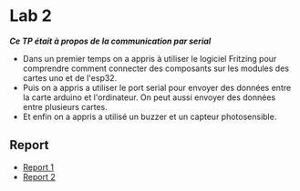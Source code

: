 # Lab 2

***Ce TP était à propos de la communication par serial***

- Dans un premier temps on a appris à utiliser le logiciel Fritzing pour comprendre comment connecter
 des composants sur les modules des cartes uno et de l'esp32.
- Puis on a appris a utiliser le port serial pour envoyer des données entre la carte arduino et l'ordinateur.
  On peut aussi envoyer des données entre plusieurs cartes.
- Et enfin on a appris a utilisé un buzzer et un capteur photosensible.

## Report
  - [Report 1](report/1) 
  - [Report 2](report/2)
  

  
